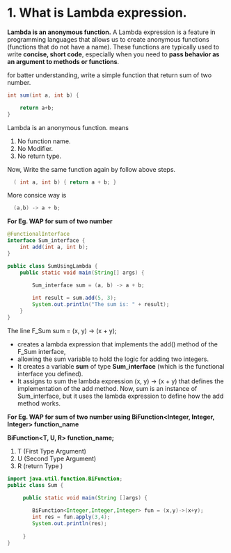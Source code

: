 
# 1. What is Lambda expression.

**Lambda is an anonymous function.**
A Lambda expression is a feature in programming languages that allows us to 
create anonymous functions (functions that do not have a name). 
These functions are typically used to write **concise, short code**, especially 
when you need to **pass behavior as an argument to methods or functions**.

for batter understanding, write a simple function that return sum of two number.
```java
int sum(int a, int b) {

    return a+b;
}
```

Lambda is an anonymous function. means
1. No function name.
2. No Modifier.
3. No return type.

Now, Write the same function again by follow above steps.
```java
  ( int a, int b) { return a + b; }
```
More consice way is 
```java
  (a,b) -> a + b;
```

**For Eg. WAP for sum of two number**
```java
@FunctionalInterface
interface Sum_interface {
    int add(int a, int b);
}

public class SumUsingLambda {
    public static void main(String[] args) {
        
        Sum_interface sum = (a, b) -> a + b;

        int result = sum.add(5, 3);
        System.out.println("The sum is: " + result);
    }
}
```
The line F_Sum sum = (x, y) -> (x + y); 
- creates a lambda expression that implements the add() method of the F_Sum interface,
- allowing the sum variable to hold the logic for adding two integers.
- It creates a variable **sum** of type **Sum_interface** (which is the functional interface you defined).
- It assigns to sum the lambda expression (x, y) -> (x + y)
  that defines the implementation of the add method.
  Now, sum is an instance of Sum_interface, but it uses the lambda expression to define how the add method works.



**For Eg. WAP for sum of two number using BiFunction<Integer, Integer, Integer> function_name**

**BiFunction<T, U, R> function_name;**
1. T (First Type Argument)
2. U (Second Type Argument)
3. R (return Type )

```java
import java.util.function.BiFunction;
public class Sum {

     public static void main(String []args) {
        
        BiFunction<Integer,Integer,Integer> fun = (x,y)->(x+y);
        int res = fun.apply(3,4);
        System.out.println(res);
        
     }
}
```


